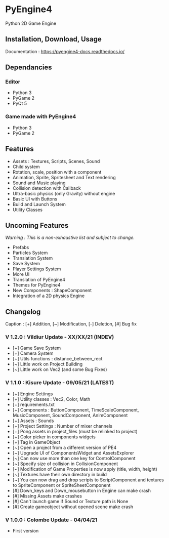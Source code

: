 # PyEngine4

Python 2D Game Engine

## Installation, Download, Usage

Documentation : <https://pyengine4-docs.readthedocs.io/>

## Dependancies

### Editor

- Python 3
- PyGame 2
- PyQt 5

### Game made with PyEngine4

- Python 3
- PyGame 2

## Features

- Assets : Textures, Scripts, Scenes, Sound
- Child system
- Rotation, scale, position with a component
- Animation, Sprite, Spritesheet and Text rendering
- Sound and Music playing
- Collision detection with Callback
- Ultra-basic physics (only Gravity) without engine
- Basic UI with Buttons
- Build and Launch System
- Utility Classes

## Uncoming Features

*Warning : This is a non-exhaustive list and subject to change.*

- Prefabs
- Particles System
- Translation System
- Save System
- Player Settings System
- More UI
- Translation of PyEngine4
- Themes for PyEngine4
- New Components : ShapeComponent
- Integration of a 2D physics Engine

## Changelog

Caption : [+] Addition, [~] Modification, [-] Deletion, [#] Bug fix 

### V 1.2.0 : Vildiur Update - XX/XX/21 (INDEV)

- [+] Game Save System
- [+] Camera System
- [+] Utils functions : distance_between_rect
- [~] Little work on Project Building
- [~] Little work on Vec2 (and some Bug Fixes)

### V 1.1.0 : Kisure Update - 09/05/21 (LATEST)

- [+] Engine Settings
- [+] Utility classes : Vec2, Color, Math
- [+] requirements.txt
- [+] Components : ButtonComponent, TimeScaleComponent, MusicComponent, SoundComponent, AnimComponent
- [+] Assets : Sounds
- [+] Project Settings : Number of mixer channels
- [+] Pong assets in project_files (must be relinked to project)
- [+] Color picker in components widgets
- [+] Tag in GameObject
- [~] Open a project from a different version of PE4
- [~] Upgrade UI of ComponentsWidget and AssetsExplorer
- [~] Can now use more than one key for ControlComponent
- [~] Specify size of collision in CollisionComponent
- [~] Modification of Game Properties is now apply (title, width, height)
- [~] Textures have their own directory in build
- [~] You can now drag and drop scripts to ScriptComponent and textures to SpriteComponent or SpriteSheetComponent
- [#] Down_keys and Down_mousebutton in Engine can make crash
- [#] Missing Assets make crashes
- [#] Can't launch game if Sound or Texture path is None
- [#] Create gameobject without opened scene make crash

### V 1.0.0 : Colombe Update - 04/04/21

- First version
